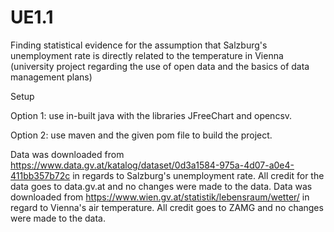 # UE1.1
Finding statistical evidence for the assumption that Salzburg's unemployment rate is directly related to the temperature in Vienna (university project regarding the use of open data and the basics of data management plans)

Setup

  Option 1: use in-built java with the libraries JFreeChart and opencsv.
  
  Option 2: use maven and the given pom file to build the project.

Data was downloaded from https://www.data.gv.at/katalog/dataset/0d3a1584-975a-4d07-a0e4-411bb357b72c in regards to Salzburg's unemployment rate. All credit for the data goes to data.gv.at and no changes were made to the data.
Data was downloaded from https://www.wien.gv.at/statistik/lebensraum/wetter/ in regard to Vienna's air temperature. All credit goes to ZAMG and no changes were made to the data.
